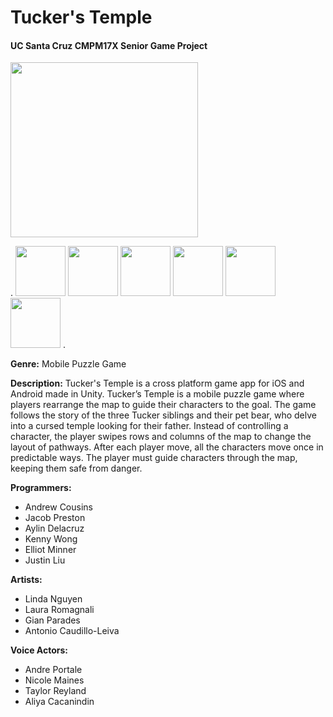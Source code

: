 <h1> Tucker's Temple</h1>
<h4>UC Santa Cruz CMPM17X  Senior Game Project</h4>
<img src="https://cloud.githubusercontent.com/assets/11068683/26531479/bac9fd8a-439e-11e7-81d3-232e199eb82f.png" width="300" height="280">

.
<img src="https://cloud.githubusercontent.com/assets/11068683/26531769/16756a9c-43a5-11e7-8b15-6e603915bb24.png" width="80" height="80">
<img src="https://cloud.githubusercontent.com/assets/11068683/26531767/1519dc1e-43a5-11e7-91f5-cdf8d2e014e4.png" width="80" height="80">
<img src="https://cloud.githubusercontent.com/assets/11068683/26531760/10a938e6-43a5-11e7-8775-302419a136e3.png" width="80" height="80">
<img src="https://cloud.githubusercontent.com/assets/11068683/26531752/dd73e386-43a4-11e7-985d-a7caaad8bd0b.png" width="80" height="80">
<img src="https://cloud.githubusercontent.com/assets/11068683/26531771/187b52a2-43a5-11e7-9994-fb319650b73a.png" width="80" height="80">
<img src="https://cloud.githubusercontent.com/assets/11068683/26531775/1eae5b7e-43a5-11e7-80ea-227b8f71f9ba.png" width="80" height="80">
.
<p><b>Genre:</b> Mobile Puzzle Game</p>
<p><b>Description:</b> Tucker's Temple is a cross platform game app for iOS and Android made in Unity. Tucker’s Temple is a mobile puzzle game where players rearrange the map to guide their characters to the goal. The game follows the story of the three Tucker siblings and their pet bear, who delve into a cursed temple looking for their father. Instead of controlling a character, the player swipes rows and columns of the map to change the layout of pathways. After each player move, all the characters move once in predictable ways. The player must guide characters through the map, keeping them safe from danger.</p>

<b>Programmers:</b>
* Andrew Cousins
* Jacob Preston
* Aylin Delacruz
* Kenny Wong
* Elliot Minner
* Justin Liu

<b>Artists:</b>
* Linda Nguyen
* Laura Romagnali
* Gian Parades
* Antonio Caudillo-Leiva

<b>Voice Actors:</b>
* Andre Portale
* Nicole Maines
* Taylor Reyland
* Aliya Cacanindin

 
